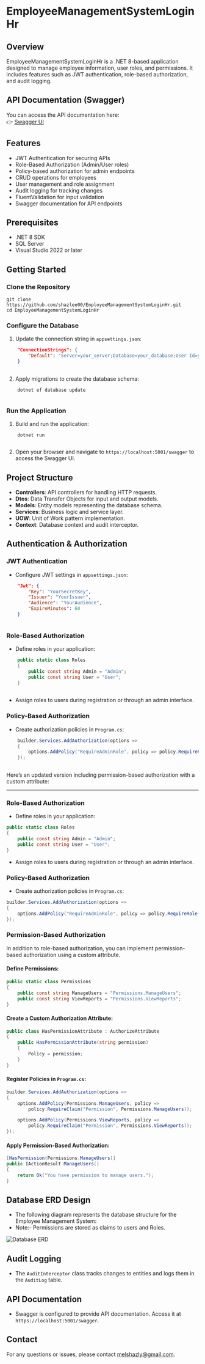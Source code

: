 # EmployeeManagementSystemLoginHr


## Overview
EmployeeManagementSystemLoginHr is a .NET 8-based application designed to manage employee information, user roles, and permissions. It includes features such as JWT authentication, role-based authorization, and audit logging.


## API Documentation (Swagger)
You can access the API documentation here:  
👉 [Swagger UI](http://employeemanagementapi.runasp.net/swagger/index.html)


## Features
- JWT Authentication for securing APIs
- Role-Based Authorization (Admin/User roles)
- Policy-based authorization for admin endpoints
- CRUD operations for employees
- User management and role assignment
- Audit logging for tracking changes
- FluentValidation for input validation
- Swagger documentation for API endpoints


## Prerequisites
- .NET 8 SDK
- SQL Server
- Visual Studio 2022 or later

## Getting Started

### Clone the Repository

```shell
git clone https://github.com/shazlee00/EmployeeManagementSystemLoginHr.git
cd EmployeeManagementSystemLoginHr

```

### Configure the Database
1. Update the connection string in `appsettings.json`:
    
```json
    "ConnectionStrings": {
        "Default": "Server=your_server;Database=your_database;User Id=your_user;Password=your_password;"
    }
    
```

2. Apply migrations to create the database schema:
    
```shell
    dotnet ef database update
    
```

### Run the Application
1. Build and run the application:
    
```shell
    dotnet run
    
```

2. Open your browser and navigate to `https://localhost:5001/swagger` to access the Swagger UI.

## Project Structure
- **Controllers**: API controllers for handling HTTP requests.
- **Dtos**: Data Transfer Objects for input and output models.
- **Models**: Entity models representing the database schema.
- **Services**: Business logic and service layer.
- **UOW**: Unit of Work pattern implementation.
- **Context**: Database context and audit interceptor.

## Authentication & Authorization
### JWT Authentication
- Configure JWT settings in `appsettings.json`:
    
```json
    "Jwt": {
        "Key": "YourSecretKey",
        "Issuer": "YourIssuer",
        "Audience": "YourAudience",
        "ExpireMinutes": 60
    }
    
```

### Role-Based Authorization
- Define roles in your application:
    
```csharp
    public static class Roles
    {
        public const string Admin = "Admin";
        public const string User = "User";
    }
    
```

- Assign roles to users during registration or through an admin interface.

### Policy-Based Authorization
- Create authorization policies in `Program.cs`:
    
```csharp
    builder.Services.AddAuthorization(options =>
    {
        options.AddPolicy("RequireAdminRole", policy => policy.RequireRole(Roles.Admin));
    });
    
```
Here’s an updated version including permission-based authorization with a custom attribute:  

---

### Role-Based Authorization  
- Define roles in your application:  

```csharp
public static class Roles
{
    public const string Admin = "Admin";
    public const string User = "User";
}
```  

- Assign roles to users during registration or through an admin interface.  

### Policy-Based Authorization  
- Create authorization policies in `Program.cs`:  

```csharp
builder.Services.AddAuthorization(options =>
{
    options.AddPolicy("RequireAdminRole", policy => policy.RequireRole(Roles.Admin));
});
```  

### Permission-Based Authorization  
In addition to role-based authorization, you can implement permission-based authorization using a custom attribute.  

#### Define Permissions:  

```csharp
public static class Permissions
{
    public const string ManageUsers = "Permissions.ManageUsers";
    public const string ViewReports = "Permissions.ViewReports";
}
```  

#### Create a Custom Authorization Attribute:  

```csharp
public class HasPermissionAttribute : AuthorizeAttribute
{
    public HasPermissionAttribute(string permission)
    {
        Policy = permission;
    }
}
```  

#### Register Policies in `Program.cs`:  

```csharp
builder.Services.AddAuthorization(options =>
{
    options.AddPolicy(Permissions.ManageUsers, policy =>
        policy.RequireClaim("Permission", Permissions.ManageUsers));

    options.AddPolicy(Permissions.ViewReports, policy =>
        policy.RequireClaim("Permission", Permissions.ViewReports));
});
```  

#### Apply Permission-Based Authorization:  

```csharp
[HasPermission(Permissions.ManageUsers)]
public IActionResult ManageUsers()
{
    return Ok("You have permission to manage users.");
}
```  

## Database ERD Design

- The following diagram represents the database structure for the Employee Management System:
- Note:- Permissions are stored as claims to users and Roles.

![Database ERD](DataBaseDesign/DatabaseERD.png)



## Audit Logging
- The `AuditInterceptor` class tracks changes to entities and logs them in the `AuditLog` table.

## API Documentation
- Swagger is configured to provide API documentation. Access it at `https://localhost:5001/swagger`.


## Contact
For any questions or issues, please contact melshazly@gmail.com.
